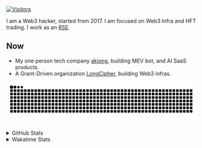 <!-- markdownlint-disable MD041 MD010 MD033 -->
[![Visitors](https://api.visitorbadge.io/api/daily?path=Akagi201%2FAkagi201&label=Visitors%20Today&countColor=%2337d67a)](https://visitorbadge.io/status?path=Akagi201%2FAkagi201)

I am a Web3 hacker, started from 2017. I am focused on Web3 Infra and HFT trading.
I work as an [RSE](https://us-rse.org/about/what-is-an-rse/).

## Now

* My one person tech company [akjong](https://github.com/akjong), building MEV bot, and AI SaaS products.
* A Grant-Driven organization [LongCipher](https://github.com/longcipher), building Web3 infras.

[![github contribution grid snake animation](https://raw.githubusercontent.com/Akagi201/Akagi201/output/github-contribution-grid-snake.svg#gh-light-mode-only)](https://github.com/Akagi201)

<details>
<summary>GitHub Stats</summary>
  <a href="https://github.com/Akagi201"><img alt="Profile Detail" src="https://raw.githubusercontent.com/Akagi201/Akagi201/master/profile-summary-card-output/dracula/0-profile-details.svg" /></a>
  <a href="https://github.com/Akagi201"><img alt="Github Stats" src="https://raw.githubusercontent.com/Akagi201/Akagi201/master/profile-summary-card-output/dracula/3-stats.svg" /></a>
  <a href="https://github.com/Akagi201"><img alt="Lang By Commits" src="https://raw.githubusercontent.com/Akagi201/Akagi201/master/profile-summary-card-output/dracula/2-most-commit-language.svg" /></a>
</details>

<details>
<summary>Wakatime Stats</summary>
<br>

<!--START_SECTION:waka-->

```txt
From: 19 June 2025 - To: 26 June 2025

Total Time: 16 hrs 40 mins

Other              10 hrs 37 mins  ████████████████░░░░░░░░░   63.69 %
sh                 57 mins         █▒░░░░░░░░░░░░░░░░░░░░░░░   05.71 %
TOML               55 mins         █▒░░░░░░░░░░░░░░░░░░░░░░░   05.55 %
Rust               47 mins         █▒░░░░░░░░░░░░░░░░░░░░░░░   04.72 %
Markdown           45 mins         █░░░░░░░░░░░░░░░░░░░░░░░░   04.54 %
Dart               36 mins         █░░░░░░░░░░░░░░░░░░░░░░░░   03.62 %
HTML               35 mins         █░░░░░░░░░░░░░░░░░░░░░░░░   03.55 %
SSH Config         31 mins         ▓░░░░░░░░░░░░░░░░░░░░░░░░   03.16 %
Shell              11 mins         ▒░░░░░░░░░░░░░░░░░░░░░░░░   01.12 %
TypeScript         9 mins          ▒░░░░░░░░░░░░░░░░░░░░░░░░   00.99 %
```

<!--END_SECTION:waka-->

</details>

